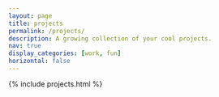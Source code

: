 ```yaml
---
layout: page
title: projects
permalink: /projects/
description: A growing collection of your cool projects.
nav: true
display_categories: [work, fun]
horizontal: false
---
```

{% include projects.html %}
